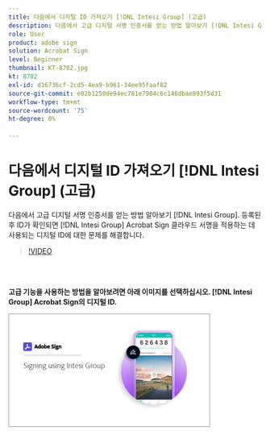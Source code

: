 ```yaml
---
title: 다음에서 디지털 ID 가져오기 [!DNL Intesi Group] (고급)
description: 다음에서 고급 디지털 서명 인증서를 얻는 방법 알아보기 [!DNL Intesi Group]
role: User
product: adobe sign
solution: Acrobat Sign
level: Beginner
thumbnail: KT-8702.jpg
kt: 8702
exl-id: d16736cf-2cd5-4ea9-b961-34ee95faaf82
source-git-commit: e02b1250de94ec781e7984c6c146dbae993f5d31
workflow-type: tm+mt
source-wordcount: '75'
ht-degree: 0%

---
```


# 다음에서 디지털 ID 가져오기 [!DNL Intesi Group] (고급)

다음에서 고급 디지털 서명 인증서를 얻는 방법 알아보기 [!DNL Intesi Group]. 등록된 후 ID가 확인되면 [!DNL Intesi Group] Acrobat Sign 클라우드 서명을 적용하는 데 사용되는 디지털 ID에 대한 문제를 해결합니다.

>[!VIDEO](https://video.tv.adobe.com/v/337065?hidetitle=true)

<br> 

**고급 기능을 사용하는 방법을 알아보려면 아래 이미지를 선택하십시오. [!DNL Intesi Group] Acrobat Sign의 디지털 ID.**

[![이미지](assets/IntesiSign_400.png)](intesi-sign.md)
